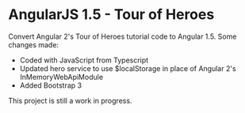 <h1>AngularJS 1.5 - Tour of Heroes</h1>
<p>
	Convert Angular 2's Tour of Heroes tutorial code to Angular 1.5. Some changes made:
</p>
<ul>
	<li>Coded with JavaScript from Typescript</li>
	<li>Updated hero service to use $localStorage in place of Angular 2's InMemoryWebApiModule</li>
	<li>Added Bootstrap 3</li>
</ul>
<p>
This project is still a work in progress.
</p>